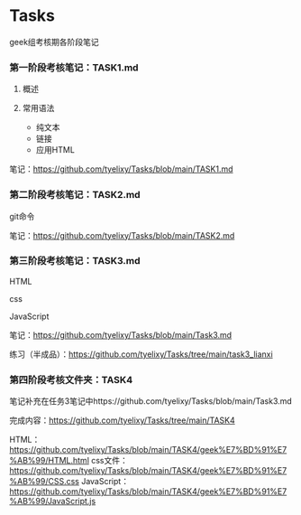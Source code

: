 # Tasks
geek组考核期各阶段笔记

### 第一阶段考核笔记：TASK1.md
1. 概述

2. 常用语法
   * 纯文本
   * 链接
   * 应用HTML
   

笔记：https://github.com/tyelixy/Tasks/blob/main/TASK1.md

### 第二阶段考核笔记：TASK2.md

   git命令

笔记：https://github.com/tyelixy/Tasks/blob/main/TASK2.md

### 第三阶段考核笔记：TASK3.md

HTML

css

JavaScript

笔记：https://github.com/tyelixy/Tasks/blob/main/Task3.md

练习（半成品）：https://github.com/tyelixy/Tasks/tree/main/task3_lianxi

### 第四阶段考核文件夹：TASK4

笔记补充在任务3笔记中https://github.com/tyelixy/Tasks/blob/main/Task3.md

完成内容：https://github.com/tyelixy/Tasks/tree/main/TASK4

HTML：https://github.com/tyelixy/Tasks/blob/main/TASK4/geek%E7%BD%91%E7%AB%99/HTML.html
css文件：https://github.com/tyelixy/Tasks/blob/main/TASK4/geek%E7%BD%91%E7%AB%99/CSS.css
JavaScript：https://github.com/tyelixy/Tasks/blob/main/TASK4/geek%E7%BD%91%E7%AB%99/JavaScript.js
